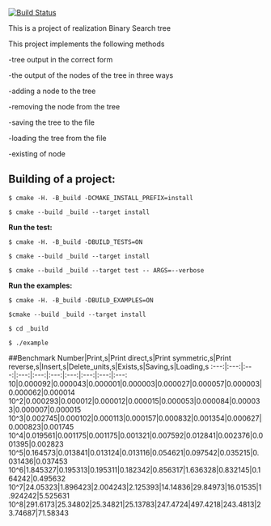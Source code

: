 [![Build Status](https://travis-ci.org/Kutyirov/BSTree.svg?branch=master)](https://travis-ci.org/Kutyirov/BSTree)

This is a project of realization Binary Search tree

This project implements the following methods

 -tree output in the correct form
 
 -the output of the nodes of the tree in three ways
 
 -adding a node to the tree
 
 -removing the node from the tree
 
 -saving the tree to the file
 
 -loading the tree from the file
 
 -existing of node
 
 
 
 
 
## Building of a project:
 
```
$ cmake -H. -B_build -DCMAKE_INSTALL_PREFIX=install

$ cmake --build _build --target install
```



**Run the test:**

```
$ cmake -H. -B_build -DBUILD_TESTS=ON

$ cmake --build _build --target install

$ cmake --build _build --target test -- ARGS=--verbose
```



**Run the examples:**

```
$ cmake -H. -B_build -DBUILD_EXAMPLES=ON

$cmake --build _build --target install

$ cd _build

$ ./example
```
##Benchmark
Number|Print,s|Print direct,s|Print symmetric,s|Print reverse,s|Insert,s|Delete_units,s|Exists,s|Saving,s|Loading,s
:---:|:---:|:---:|:---:|:---:|:---:|:---:|:---:|:---:|:---:
10|0.000092|0.000043|0.000001|0.000003|0.000027|0.000057|0.000003|0.000062|0.000014
10^2|0.000293|0.000012|0.000012|0.000015|0.000053|0.000084|0.000033|0.000007|0.000015
10^3|0.002745|0.000102|0.000113|0.000157|0.000832|0.001354|0.000627|0.000823|0.001745
10^4|0.019561|0.001175|0.001175|0.001321|0.007592|0.012841|0.002376|0.001395|0.002823
10^5|0.164573|0.013841|0.013124|0.013116|0.054621|0.097542|0.035215|0.031436|0.037453
10^6|1.845327|0.195313|0.195311|0.182342|0.856317|1.636328|0.832145|0.164242|0.495632
10^7|24.05323|1.896423|2.004243|2.125393|14.14836|29.84973|16.01535|1.924242|5.525631
10^8|291.6173|25.34802|25.34821|25.13783|247.4724|497.4218|243.4813|23.74687|71.58343
